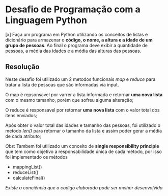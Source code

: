 # Desafio de Programação com a Linguagem Python

[x]	Faça um programa em Python utilizando os conceitos de listas e dicionário para armazenar o **código, o nome, a altura e a idade de um grupo de pessoas**. Ao final o programa deve exibir a quantidade de pessoas, a média das idades e a média das alturas das pessoas.

## Resolução

Neste desafio foi utilizado um 2 metodos funcionais *map* e *reduce* para tratar a lista de pessoas que são informadas via input.

O map é repsonsavel por varrer a lista informada e retornar **uma nova lista** com o mesmo tamanho, porém que sofreu alguma alteração;

O reduce é responsavel por retornar **uma nova lista** com o valor total dos itens enviados;

Após obter o valor total das idades e tamanho das pessoas, foi utilizado o metodo *len()* para retornar o tamanho da lista e assim poder gerar a média de cada atributo;

*Obs*: Tambem foi utilizado um conceito de **single responsibility principle** que tem como objetivo a responsabilidade única de cada método, por isso foi implementado os métodos

- mappingList()
- reduceList()
- calculateFinal()

*Existe a conciência que o codigo elaborado pode ser melhor desenvolvido*